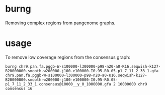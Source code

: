 # burng

Removing complex regions from pangenome graphs.

# usage

To remove low coverage regions from the consensus graph:

```
burng chr9.pan.fa.pggb-W-s100000-l300000-p98-n20-a0-K16.seqwish-k127-B20000000.smooth-w200000-j100-e100000-I0.95-R0.05-p1_7_11_2_33_1.gfa chr9.pan.fa.pggb-W-s100000-l300000-p98-n20-a0-K16.seqwish-k127-B20000000.smooth-w200000-j100-e100000-I0.95-R0.05-p1_7_11_2_33_1.consensus@10000__y_0_1000000.gfa 2 10000000 chr9 consensus 16
```
